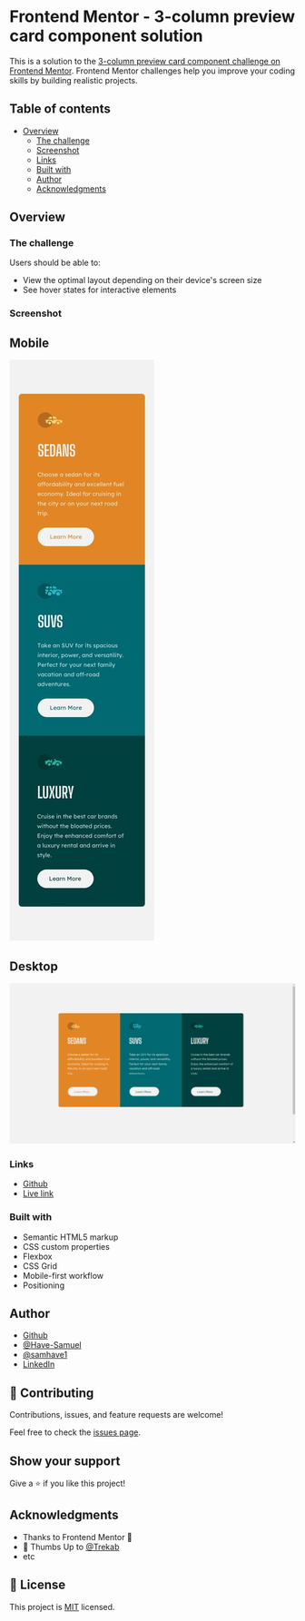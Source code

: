# Frontend Mentor - 3-column preview card component solution

This is a solution to the [3-column preview card component challenge on Frontend Mentor](https://www.frontendmentor.io/challenges/3column-preview-card-component-pH92eAR2-). Frontend Mentor challenges help you improve your coding skills by building realistic projects. 

## Table of contents

- [Overview](#overview)
  - [The challenge](#the-challenge)
  - [Screenshot](#screenshot)
  - [Links](#links)
  - [Built with](#built-with)
  - [Author](#author)
  - [Acknowledgments](#acknowledgments)

## Overview

### The challenge

Users should be able to:

- View the optimal layout depending on their device's screen size
- See hover states for interactive elements

### Screenshot
  ## Mobile
![](./images/mobileVersion.jpg)

  ## Desktop
![](./images/desktopVersion.png)

### Links

- [Github](https://github.com/Have-Samuel/3-column-card-preview)
- [Live link](https://fabulous-3-column-card.netlify.app/)


### Built with

- Semantic HTML5 markup
- CSS custom properties
- Flexbox
- CSS Grid
- Mobile-first workflow
- Positioning

## Author

- [Github](https://github.com/Have-Samuel)
- [@Have-Samuel](https://www.frontendmentor.io/profile/Have-Samuel)
- [@samhave1](https://twitter.com/samhave1)
- [LinkedIn](https://www.linkedin.com/in/have-samuel/)

## 🤝 Contributing

Contributions, issues, and feature requests are welcome!

Feel free to check the [issues page](https://github.com/Have-Samuel/3-column-card-preview/issues).

## Show your support

Give a ⭐️ if you like this project!

## Acknowledgments

- Thanks to Frontend Mentor 🎉
- 👋 Thumbs Up to [@Trekab](https://github.com/trekab?tab=overview&from=2020-12-01&to=2020-12-31)
- etc

## 📝 License

This project is [MIT](./MIT.md) licensed.